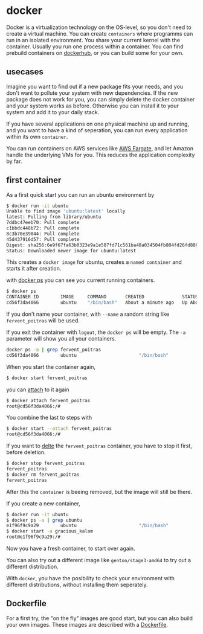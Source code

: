 # docker

Docker is a virtualization technology on the OS-level, so you don't need to create a virtual machine.
You can create `containers` where programms can run in an isolated environment. 
You share your current kernel with the container. 
Usually you run one process within a container.
You can find prebuild containers on [dockerhub][dockerhub], or you can build some for your own.

## usecases

Imagine you want to find out if a new package fits your needs, and you don't want to pollute your system with new dependencies.
If the new package does not work for you, you can simply delete the docker container and your system works as before. 
Otherwise you can install it to your system and add it to your daily stack.

If you have several applications on one physical machine up and running, and you want to have a kind of seperation,
you can run every application within its own `container`.

You can run containers on AWS services like [AWS Fargate][fargate], and let Amazon handle the underlying VMs for you.
This reduces the application complexity by far.

## first container

As a first quick start you can run an ubuntu environment by

```bash
$ docker run -it ubuntu
Unable to find image 'ubuntu:latest' locally
latest: Pulling from library/ubuntu
7ddbc47eeb70: Pull complete 
c1bbdc448b72: Pull complete 
8c3b70e39044: Pull complete 
45d437916d57: Pull complete 
Digest: sha256:6e9f67fa63b0323e9a1e587fd71c561ba48a034504fb804fd26fd8800039835d
Status: Downloaded newer image for ubuntu:latest
```

This creates a `docker image` for ubuntu, creates a `named container` and starts it after creation.

with [docker ps][dockerps] you can see you current running containers. 

```bash
$ docker ps 
CONTAINER ID        IMAGE     COMMAND       CREATED              STATUS              PORTS  NAMES
cd56f3da4066        ubuntu    "/bin/bash"   About a minute ago   Up About a minute          fervent_poitras
```

If you don't name your container, with `--name` a random string like `fervent_poitras` will be used.

If you exit the container with `logout`, the `docker ps` will be empty.
The `-a` parameter will show you all your containers.

```bash
docker ps -a | grep fervent_poitras
cd56f3da4066        ubuntu                       "/bin/bash"              36 minutes ago      Exited (0) 17 minutes ago   fervent_poitras
```

When you start the container again,

```bash
$ docker start fervent_poitras
```

you can [attach][dockerattach] to it again

```bash
$ docker attach fervent_poitras
root@cd56f3da4066:/#
```

You combine the last to steps with

```bash
$ docker start --attach fervent_poitras
root@cd56f3da4066:/#
```

If you want to [delte][dockerdelete] the `fervent_poitras` container, you have to stop it first, before deletion.

```bash
$ docker stop fervent_poitras
fervent_poitras
$ docker rm fervent_poitras
fervent_poitras
```

After this the `container` is beeing removed, but the image will still be there.

If you create a new container,

```bash
$ docker run -it ubuntu
$ docker ps -a | grep ubuntu
e1f96f9c9a29        ubuntu                       "/bin/bash"              About a minute ago   Exited (0) About a minute ago    gracious_kalam 
$ docker start -a gracious_kalam 
root@e1f96f9c9a29:/# 
```

Now you have a fresh container, to start over again.

You can also try out a different image like `gentoo/stage3-amd64` to try out a different distribution.

With `docker`, you have the posibility to check your environment with different distributions, 
without installing them seperately.

## Dockerfile

For a first try, the "on the fly" images are good start, but you can also build your own images.
These images are described with a [Dockerfile][dockerfile].



[dockerhub]: https://hub.docker.com/
[fargate]: https://aws.amazon.com/fargate/
[dockerps]: https://docs.docker.com/engine/reference/commandline/ps/
[dockerattach]: https://docs.docker.com/engine/reference/commandline/attach/
[dockerdelete]: https://docs.docker.com/engine/reference/commandline/rm/
[dockerfile]: https://docs.docker.com/engine/reference/builder/
